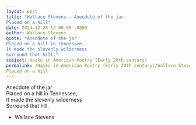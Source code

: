 ```yaml
---
layout: post
title: "Wallace Stevens - Anecdote of the jar  
Placed on a hill"
date: 2024-12-28 12:00:00 -0000
author: Wallace Stevens
quote: "Anecdote of the jar  
Placed on a hill in Tennessee,  
It made the slovenly wilderness  
Surround that hill."
subject: Haiku in American Poetry (Early 20th century)
permalink: /Haiku in American Poetry (Early 20th century)/Wallace Stevens/Wallace Stevens - Anecdote of the jar  
Placed on a hill
---
```


Anecdote of the jar  
Placed on a hill in Tennessee,  
It made the slovenly wilderness  
Surround that hill.

- Wallace Stevens
